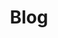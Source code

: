 ---
home: true
heroImage: /nibl.jpg
title: Blog
actionText: Start
actionLink: /guide/softpower
features:
- title: A Blog
  details: 记录日常所得 
- title: For Me
  details: O(∩_∩)O nibilin33@gmail.com
- title: For Interview
  details: https://nibilin33.github.io/nibl-resume/
footer: Copyright © 2019-present

---